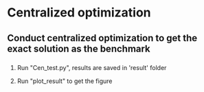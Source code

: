 # Centralized optimization



## Conduct centralized optimization to get the exact solution as the benchmark

### 

1. Run "Cen_test.py", results are saved in 'result' folder

2. Run "plot_result" to get the figure




